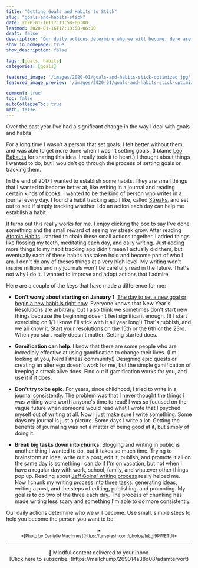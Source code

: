 ```yaml
---
title: "Getting Goals and Habits to Stick"
slug: "goals-and-habits-stick"
date: 2020-01-16T17:13:58-06:00
lastmod: 2020-01-16T17:13:58-06:00
draft: false
description: "Our daily actions determine who we will become. Here are some of the things I've learned about building better habits."
show_in_homepage: true
show_description: false

tags: [goals, habits]
categories: [goals]

featured_image: '/images/2020-01/goals-and-habits-stick-optimized.jpg' # 1100 px width
featured_image_preview: '/images/2020-01/goals-and-habits-stick-optimized.jpg' # 560x170 px for preview image

comment: true
toc: false
autoCollapseToc: true
math: false
---
```

Over the past year I've had a significant change in the way I deal with goals and habits. <!--more-->

For a long time I wasn't a person that set goals. I felt better without them, and was able to get more done when I wasn't setting goals. (I blame [Leo Babauta](https://www.youtube.com/watch?v=wC4tSem76vA) for sharing this idea. I really took it to heart.) I thought about things I wanted to do, but I wouldn't go through the process of setting goals or tracking them.

In the end of 2017 I wanted to establish some habits. They are small things that I wanted to become better at, like writing in a journal and reading certain kinds of books. I wanted to be the kind of person who writes in a journal every day. I found a habit tracking app I like, called [Streaks](https://streaksapp.com/), and set out to see if simply tracking whether I do an action each day can help me establish a habit.

It turns out this really works for me. I enjoy clicking the box to say I've done something and the small reward of seeing my streak grow. After reading [Atomic Habits](https://jamesclear.com/atomic-habits) I started to chain these small actions together. I added things like flossing my teeth, meditating each day, and daily writing. Just adding more things to my habit tracking app didn't mean I actually did them, but eventually each of these habits has taken hold and become part of who I am. I don't do any of theses things at a very high level. My writing won't inspire millions and my journals won't be carefully read in the future. That's not why I do it. I wanted to improve and adopt actions that I admire.

Here are a couple of the keys that have made a difference for me:

- **Don't worry about starting on January 1**. [The day to set a new goal or begin a new habit is right now](https://chrisguillebeau.com/start-your-resolutions-on-january-6/). Everyone knows that New Year's Resolutions are arbitrary, but I also think we sometimes don't start new things because the beginning doesn't feel significant enough. (If I start exercising on 1/1 I know I'll stick with it all year long!) That's rubbish, and we all know it. Start your resolutions on the 15th or the 6th or the 23rd. When you start really doesn't matter. Getting started does.

- **Gamification can help**. I know that there are some people who are incredibly effective at using gamification to change their lives. (I'm looking at you, Nerd Fitness community!) Designing epic quests or creating an alter ego doesn't work for me, but the simple gamification of keeping a streak alive does. Find out if gamification works for you, and use it if it does.

- **Don't try to be epic**. For years, since childhood, I tried to write in a journal consistently. The problem was that I never thought the things I was writing were worth anyone's time to read! I was so focused on the vague future when someone would read what I wrote that I psyched myself out of writing at all. Now I just make sure I write something. Some days my journal is just a picture. Some days I write a lot. Getting the benefits of journaling was not a matter of being good at it, but simply of doing it.

- **Break big tasks down into chunks**. Blogging and writing in public is another thing I wanted to do, but it takes so much time. Trying to brainstorm an idea, write out a post, edit it, publish, and promote it all on the same day is something I can do if I'm on vacation, but not when I have a regular day with work, school, family, and whatever other things pop up. Reading about [Jeff Goins' writing process](https://medium.com/@jeffgoins/the-secret-to-developing-a-regular-writing-habit-500-words-per-day-fe047d0b8ac0) really helped me. Now I chunk my writing process into three tasks: generating ideas, writing a post, and the steps of editing, publishing, and promoting. My goal is to do two of the three each day. The process of chunking has made writing less scary and something I'm able to do more consistently.

Our daily actions determine who we will become. Use small, simple steps to help you become the person you want to be.

<center>❧</center>
<center><small> *[Photo by Danielle MacInnes](https://unsplash.com/photos/IuLgi9PWETU)* </small>

---
<center>
📨 Mindful content delivered to your inbox. <br>[Click here to subscribe.](https://mailchi.mp/269014a38d08/adamtervort)</center>